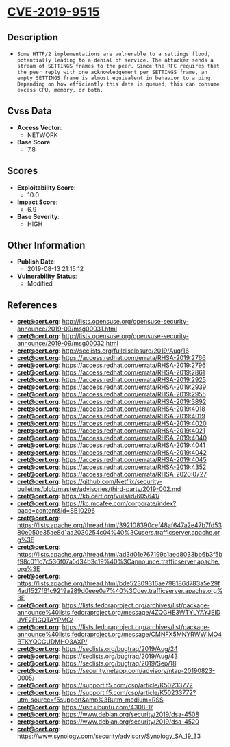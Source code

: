 
# [CVE-2019-9515](https://cve.mitre.org/cgi-bin/cvename.cgi?name=CVE-2019-9515)

## Description

- `Some HTTP/2 implementations are vulnerable to a settings flood, potentially leading to a denial of service. The attacker sends a stream of SETTINGS frames to the peer. Since the RFC requires that the peer reply with one acknowledgement per SETTINGS frame, an empty SETTINGS frame is almost equivalent in behavior to a ping. Depending on how efficiently this data is queued, this can consume excess CPU, memory, or both.`

## Cvss Data

- **Access Vector**:
  - NETWORK
- **Base Score**:
  - 7.8

## Scores

- **Exploitability Score**:
  - 10.0
- **Impact Score**:
  - 6.9
- **Base Severity**:
  - HIGH

## Other Information

- **Publish Date**:
  - 2019-08-13 21:15:12
- **Vulnerability Status**:
  - Modified

## References

- **cret@cert.org**: http://lists.opensuse.org/opensuse-security-announce/2019-09/msg00031.html
- **cret@cert.org**: http://lists.opensuse.org/opensuse-security-announce/2019-09/msg00032.html
- **cret@cert.org**: http://seclists.org/fulldisclosure/2019/Aug/16
- **cret@cert.org**: https://access.redhat.com/errata/RHSA-2019:2766
- **cret@cert.org**: https://access.redhat.com/errata/RHSA-2019:2796
- **cret@cert.org**: https://access.redhat.com/errata/RHSA-2019:2861
- **cret@cert.org**: https://access.redhat.com/errata/RHSA-2019:2925
- **cret@cert.org**: https://access.redhat.com/errata/RHSA-2019:2939
- **cret@cert.org**: https://access.redhat.com/errata/RHSA-2019:2955
- **cret@cert.org**: https://access.redhat.com/errata/RHSA-2019:3892
- **cret@cert.org**: https://access.redhat.com/errata/RHSA-2019:4018
- **cret@cert.org**: https://access.redhat.com/errata/RHSA-2019:4019
- **cret@cert.org**: https://access.redhat.com/errata/RHSA-2019:4020
- **cret@cert.org**: https://access.redhat.com/errata/RHSA-2019:4021
- **cret@cert.org**: https://access.redhat.com/errata/RHSA-2019:4040
- **cret@cert.org**: https://access.redhat.com/errata/RHSA-2019:4041
- **cret@cert.org**: https://access.redhat.com/errata/RHSA-2019:4042
- **cret@cert.org**: https://access.redhat.com/errata/RHSA-2019:4045
- **cret@cert.org**: https://access.redhat.com/errata/RHSA-2019:4352
- **cret@cert.org**: https://access.redhat.com/errata/RHSA-2020:0727
- **cret@cert.org**: https://github.com/Netflix/security-bulletins/blob/master/advisories/third-party/2019-002.md
- **cret@cert.org**: https://kb.cert.org/vuls/id/605641/
- **cret@cert.org**: https://kc.mcafee.com/corporate/index?page=content&id=SB10296
- **cret@cert.org**: https://lists.apache.org/thread.html/392108390cef48af647a2e47b7fd5380e050e35ae8d1aa2030254c04%40%3Cusers.trafficserver.apache.org%3E
- **cret@cert.org**: https://lists.apache.org/thread.html/ad3d01e767199c1aed8033bb6b3f5bf98c011c7c536f07a5d34b3c19%40%3Cannounce.trafficserver.apache.org%3E
- **cret@cert.org**: https://lists.apache.org/thread.html/bde52309316ae798186d783a5e29f4ad1527f61c9219a289d0eee0a7%40%3Cdev.trafficserver.apache.org%3E
- **cret@cert.org**: https://lists.fedoraproject.org/archives/list/package-announce%40lists.fedoraproject.org/message/4ZQGHE3WTYLYAYJEIDJVF2FIGQTAYPMC/
- **cret@cert.org**: https://lists.fedoraproject.org/archives/list/package-announce%40lists.fedoraproject.org/message/CMNFX5MNYRWWIMO4BTKYQCGUDMHO3AXP/
- **cret@cert.org**: https://seclists.org/bugtraq/2019/Aug/24
- **cret@cert.org**: https://seclists.org/bugtraq/2019/Aug/43
- **cret@cert.org**: https://seclists.org/bugtraq/2019/Sep/18
- **cret@cert.org**: https://security.netapp.com/advisory/ntap-20190823-0005/
- **cret@cert.org**: https://support.f5.com/csp/article/K50233772
- **cret@cert.org**: https://support.f5.com/csp/article/K50233772?utm_source=f5support&amp%3Butm_medium=RSS
- **cret@cert.org**: https://usn.ubuntu.com/4308-1/
- **cret@cert.org**: https://www.debian.org/security/2019/dsa-4508
- **cret@cert.org**: https://www.debian.org/security/2019/dsa-4520
- **cret@cert.org**: https://www.synology.com/security/advisory/Synology_SA_19_33
